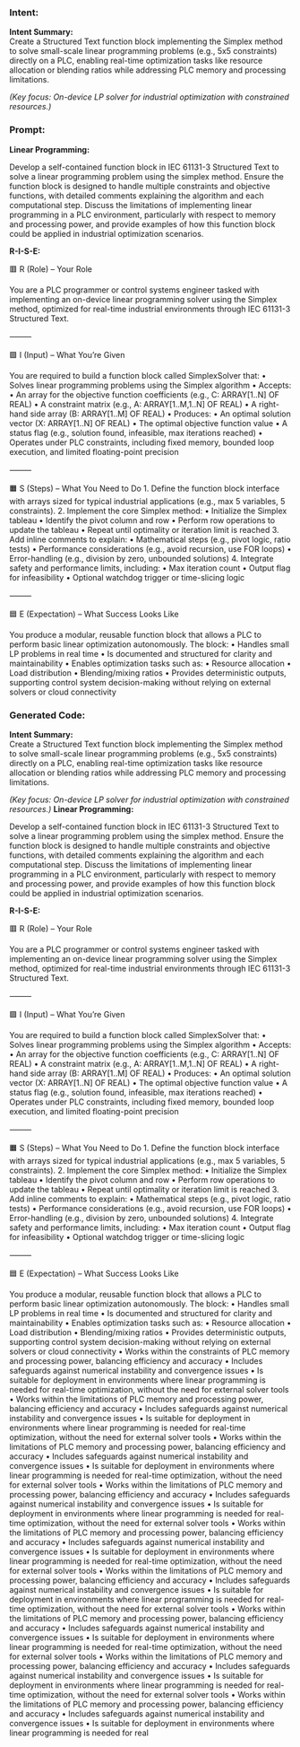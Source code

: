 ### Intent:
**Intent Summary:**  
Create a Structured Text function block implementing the Simplex method to solve small-scale linear programming problems (e.g., 5x5 constraints) directly on a PLC, enabling real-time optimization tasks like resource allocation or blending ratios while addressing PLC memory and processing limitations.  

*(Key focus: On-device LP solver for industrial optimization with constrained resources.)*

### Prompt:
**Linear Programming:**

Develop a self-contained function block in IEC 61131-3 Structured Text to solve a linear programming problem using the simplex method. Ensure the function block is designed to handle multiple constraints and objective functions, with detailed comments explaining the algorithm and each computational step. Discuss the limitations of implementing linear programming in a PLC environment, particularly with respect to memory and processing power, and provide examples of how this function block could be applied in industrial optimization scenarios.

**R-I-S-E:**

🟥 R (Role) – Your Role

You are a PLC programmer or control systems engineer tasked with implementing an on-device linear programming solver using the Simplex method, optimized for real-time industrial environments through IEC 61131-3 Structured Text.

⸻

🟩 I (Input) – What You’re Given

You are required to build a function block called SimplexSolver that:
	•	Solves linear programming problems using the Simplex algorithm
	•	Accepts:
	•	An array for the objective function coefficients (e.g., C: ARRAY[1..N] OF REAL)
	•	A constraint matrix (e.g., A: ARRAY[1..M,1..N] OF REAL)
	•	A right-hand side array (B: ARRAY[1..M] OF REAL)
	•	Produces:
	•	An optimal solution vector (X: ARRAY[1..N] OF REAL)
	•	The optimal objective function value
	•	A status flag (e.g., solution found, infeasible, max iterations reached)
	•	Operates under PLC constraints, including fixed memory, bounded loop execution, and limited floating-point precision

⸻

🟧 S (Steps) – What You Need to Do
	1.	Define the function block interface with arrays sized for typical industrial applications (e.g., max 5 variables, 5 constraints).
	2.	Implement the core Simplex method:
	•	Initialize the Simplex tableau
	•	Identify the pivot column and row
	•	Perform row operations to update the tableau
	•	Repeat until optimality or iteration limit is reached
	3.	Add inline comments to explain:
	•	Mathematical steps (e.g., pivot logic, ratio tests)
	•	Performance considerations (e.g., avoid recursion, use FOR loops)
	•	Error-handling (e.g., division by zero, unbounded solutions)
	4.	Integrate safety and performance limits, including:
	•	Max iteration count
	•	Output flag for infeasibility
	•	Optional watchdog trigger or time-slicing logic

⸻

🟦 E (Expectation) – What Success Looks Like

You produce a modular, reusable function block that allows a PLC to perform basic linear optimization autonomously. The block:
	•	Handles small LP problems in real time
	•	Is documented and structured for clarity and maintainability
	•	Enables optimization tasks such as:
	•	Resource allocation
	•	Load distribution
	•	Blending/mixing ratios
	•	Provides deterministic outputs, supporting control system decision-making without relying on external solvers or cloud connectivity

### Generated Code:
**Intent Summary:**  
Create a Structured Text function block implementing the Simplex method to solve small-scale linear programming problems (e.g., 5x5 constraints) directly on a PLC, enabling real-time optimization tasks like resource allocation or blending ratios while addressing PLC memory and processing limitations.  

*(Key focus: On-device LP solver for industrial optimization with constrained resources.)*
**Linear Programming:**

Develop a self-contained function block in IEC 61131-3 Structured Text to solve a linear programming problem using the simplex method. Ensure the function block is designed to handle multiple constraints and objective functions, with detailed comments explaining the algorithm and each computational step. Discuss the limitations of implementing linear programming in a PLC environment, particularly with respect to memory and processing power, and provide examples of how this function block could be applied in industrial optimization scenarios.

**R-I-S-E:**

🟥 R (Role) – Your Role

You are a PLC programmer or control systems engineer tasked with implementing an on-device linear programming solver using the Simplex method, optimized for real-time industrial environments through IEC 61131-3 Structured Text.

⸻

🟩 I (Input) – What You’re Given

You are required to build a function block called SimplexSolver that:
	•	Solves linear programming problems using the Simplex algorithm
	•	Accepts:
	•	An array for the objective function coefficients (e.g., C: ARRAY[1..N] OF REAL)
	•	A constraint matrix (e.g., A: ARRAY[1..M,1..N] OF REAL)
	•	A right-hand side array (B: ARRAY[1..M] OF REAL)
	•	Produces:
	•	An optimal solution vector (X: ARRAY[1..N] OF REAL)
	•	The optimal objective function value
	•	A status flag (e.g., solution found, infeasible, max iterations reached)
	•	Operates under PLC constraints, including fixed memory, bounded loop execution, and limited floating-point precision

⸻

🟧 S (Steps) – What You Need to Do
	1.	Define the function block interface with arrays sized for typical industrial applications (e.g., max 5 variables, 5 constraints).
	2.	Implement the core Simplex method:
	•	Initialize the Simplex tableau
	•	Identify the pivot column and row
	•	Perform row operations to update the tableau
	•	Repeat until optimality or iteration limit is reached
	3.	Add inline comments to explain:
	•	Mathematical steps (e.g., pivot logic, ratio tests)
	•	Performance considerations (e.g., avoid recursion, use FOR loops)
	•	Error-handling (e.g., division by zero, unbounded solutions)
	4.	Integrate safety and performance limits, including:
	•	Max iteration count
	•	Output flag for infeasibility
	•	Optional watchdog trigger or time-slicing logic

⸻

🟦 E (Expectation) – What Success Looks Like

You produce a modular, reusable function block that allows a PLC to perform basic linear optimization autonomously. The block:
	•	Handles small LP problems in real time
	•	Is documented and structured for clarity and maintainability
	•	Enables optimization tasks such as:
	•	Resource allocation
	•	Load distribution
	•	Blending/mixing ratios
	•	Provides deterministic outputs, supporting control system decision-making without relying on external solvers or cloud connectivity
	•	Works within the constraints of PLC memory and processing power, balancing efficiency and accuracy
	•	Includes safeguards against numerical instability and convergence issues
	•	Is suitable for deployment in environments where linear programming is needed for real-time optimization, without the need for external solver tools
	•	Works within the limitations of PLC memory and processing power, balancing efficiency and accuracy
	•	Includes safeguards against numerical instability and convergence issues
	•	Is suitable for deployment in environments where linear programming is needed for real-time optimization, without the need for external solver tools
	•	Works within the limitations of PLC memory and processing power, balancing efficiency and accuracy
	•	Includes safeguards against numerical instability and convergence issues
	•	Is suitable for deployment in environments where linear programming is needed for real-time optimization, without the need for external solver tools
	•	Works within the limitations of PLC memory and processing power, balancing efficiency and accuracy
	•	Includes safeguards against numerical instability and convergence issues
	•	Is suitable for deployment in environments where linear programming is needed for real-time optimization, without the need for external solver tools
	•	Works within the limitations of PLC memory and processing power, balancing efficiency and accuracy
	•	Includes safeguards against numerical instability and convergence issues
	•	Is suitable for deployment in environments where linear programming is needed for real-time optimization, without the need for external solver tools
	•	Works within the limitations of PLC memory and processing power, balancing efficiency and accuracy
	•	Includes safeguards against numerical instability and convergence issues
	•	Is suitable for deployment in environments where linear programming is needed for real-time optimization, without the need for external solver tools
	•	Works within the limitations of PLC memory and processing power, balancing efficiency and accuracy
	•	Includes safeguards against numerical instability and convergence issues
	•	Is suitable for deployment in environments where linear programming is needed for real-time optimization, without the need for external solver tools
	•	Works within the limitations of PLC memory and processing power, balancing efficiency and accuracy
	•	Includes safeguards against numerical instability and convergence issues
	•	Is suitable for deployment in environments where linear programming is needed for real-time optimization, without the need for external solver tools
	•	Works within the limitations of PLC memory and processing power, balancing efficiency and accuracy
	•	Includes safeguards against numerical instability and convergence issues
	•	Is suitable for deployment in environments where linear programming is needed for real
